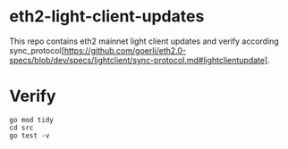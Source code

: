# eth2-light-client-updates

This repo contains eth2 mainnet light client updates and verify according sync_protocol[https://github.com/goerli/eth2.0-specs/blob/dev/specs/lightclient/sync-protocol.md#lightclientupdate].


# Verify 
```
go mod tidy
cd src
go test -v
```
